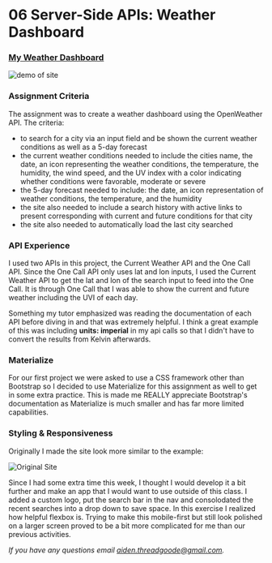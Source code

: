# 06 Server-Side APIs: Weather Dashboard

### [My Weather Dashboard](https://a-thread.github.io/Weather-API-Aiden/)

![demo of site](/assets/images/demo.gif)

### Assignment Criteria
The assignment was to create a weather dashboard using the OpenWeather API. The criteria:
- to search for a city via an input field and be shown the current weather conditions as well as a 5-day forecast
- the current weather conditions needed to include the cities name, the date, an icon representing the weather conditions, the temperature, the humidity, the wind speed, and the UV index with a color indicating whether conditions were favorable, moderate or severe
- the 5-day forecast needed to include: the date, an icon representation of weather conditions, the temperature, and the humidity
- the site also needed to include a search history with active links to present corresponding with current and future conditions for that city
- the site also needed to automatically load the last city searched

### API Experience
I used two APIs in this project, the Current Weather API and the One Call API. Since the One Call API only uses lat and lon inputs, I used the Current Weather API to get the lat and lon of the search input to feed into the One Call. It is through One Call that I was able to show the current and future weather including the UVI of each day. 

Something my tutor emphasized was reading the documentation of each API before diving in and that was extremely helpful. I think a great example of this was including **units: imperial** in my api calls so that I didn't have to convert the results from Kelvin afterwards.

### Materialize
For our first project we were asked to use a CSS framework other than Bootstrap so I decided to use Materialize for this assignment as well to get in some extra practice. This is made me REALLY appreciate Bootstrap's documentation as Materialize is much smaller and has far more limited capabilities. 

### Styling & Responsiveness
Originally I made the site look more similar to the example:

![Original Site](assets/images/site1.gif)

Since I had some extra time this week, I thought I would develop it a bit further and make an app that I would want to use outside of this class. I added a custom logo, put the search bar in the nav and consolodated the recent searches into a drop down to save space. In this exercise I realized how helpful flexbox is. Trying to make this mobile-first but still look polished on a larger screen proved to be a bit more complicated for me than our previous activities. 

*If you have any questions email [aiden.threadgoode@gmail.com](mailto:aiden.threadgoode@gmail.com).*